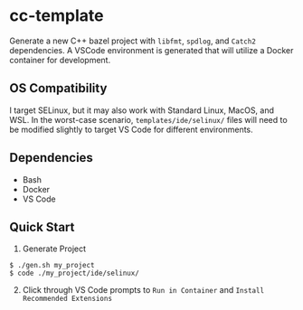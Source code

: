 # cc-template

Generate a new C++ bazel project with `libfmt`, `spdlog`, and `Catch2` dependencies. A VSCode environment is generated that will utilize a Docker container for development.

## OS Compatibility

I target SELinux, but it may also work with Standard Linux, MacOS, and WSL. In the worst-case scenario, `templates/ide/selinux/` files will need to be modified slightly to target VS Code for different environments.

## Dependencies

* Bash
* Docker
* VS Code

## Quick Start

1. Generate Project
```
$ ./gen.sh my_project
$ code ./my_project/ide/selinux/
```
2. Click through VS Code prompts to `Run in Container` and `Install Recommended Extensions`

